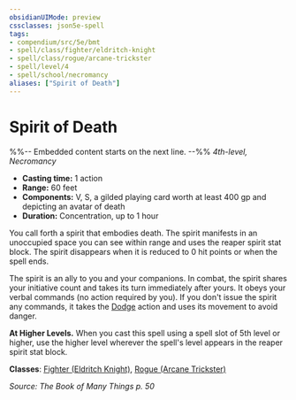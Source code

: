 ```yaml
---
obsidianUIMode: preview
cssclasses: json5e-spell
tags:
- compendium/src/5e/bmt
- spell/class/fighter/eldritch-knight
- spell/class/rogue/arcane-trickster
- spell/level/4
- spell/school/necromancy
aliases: ["Spirit of Death"]
---
```

# Spirit of Death
%%-- Embedded content starts on the next line. --%%
*4th-level, Necromancy*  

- **Casting time:** 1 action
- **Range:** 60 feet
- **Components:** V, S, a gilded playing card worth at least 400 gp and depicting an avatar of death
- **Duration:** Concentration, up to 1 hour

You call forth a spirit that embodies death. The spirit manifests in an unoccupied space you can see within range and uses the reaper spirit stat block. The spirit disappears when it is reduced to 0 hit points or when the spell ends.

The spirit is an ally to you and your companions. In combat, the spirit shares your initiative count and takes its turn immediately after yours. It obeys your verbal commands (no action required by you). If you don't issue the spirit any commands, it takes the [Dodge](/Systems/5e/rules/actions.md#Dodge) action and uses its movement to avoid danger.

**At Higher Levels.** When you cast this spell using a spell slot of 5th level or higher, use the higher level wherever the spell's level appears in the reaper spirit stat block.

**Classes**: [Fighter (Eldritch Knight)](/Systems/5e/classes/fighter-eldritch-knight.md), [Rogue (Arcane Trickster)](/Systems/5e/classes/rogue-arcane-trickster.md)

*Source: The Book of Many Things p. 50*